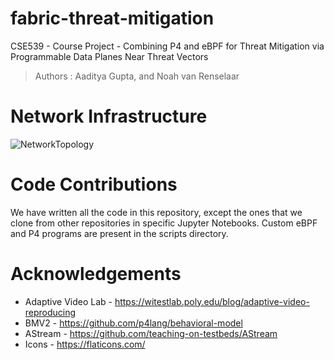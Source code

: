 # fabric-threat-mitigation
CSE539 - Course Project - Combining P4 and eBPF for Threat Mitigation via Programmable Data Planes Near Threat Vectors
> Authors : Aaditya Gupta, and Noah van Renselaar

# Network Infrastructure
![NetworkTopology](https://github.com/user-attachments/assets/7019f9e2-f1f9-4aa7-8a51-ef0e33d79a74)

# Code Contributions
We have written all the code in this repository, except the ones that we clone from other repositories in specific Jupyter Notebooks.
Custom eBPF and P4 programs are present in the scripts directory.

# Acknowledgements

- Adaptive Video Lab - https://witestlab.poly.edu/blog/adaptive-video-reproducing
- BMV2 - https://github.com/p4lang/behavioral-model
- AStream - https://github.com/teaching-on-testbeds/AStream
- Icons - https://flaticons.com/
